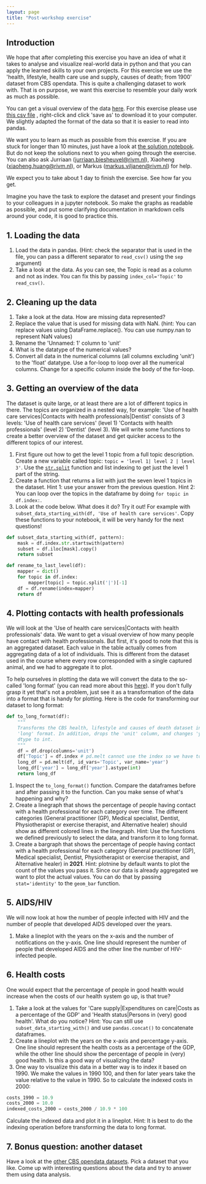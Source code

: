 ```yaml
---
layout: page
title: "Post-workshop exercise"
---
```

## Introduction
We hope that after completing this exercise you have an idea of what it takes to analyse and visualize real-world data in python and that you can apply the learned skills to your own projects. 
For this exercise we use the 'health, lifestyle, health care use and supply, causes of death; from 1900' dataset from CBS opendata. 
This is quite a challenging dataset to work with. 
That is on purpose, we want this exercise to resemble your daily work as much as possible.

You can get a visual overview of the data [here]( https://opendata.cbs.nl/statline/#/CBS/en/dataset/37852eng/table?ts=1671446345991). 
For this exercise please use [this csv file](https://raw.githubusercontent.com/esciencecenter-digital-skills/2023-01-25-ds-python-rivm/data/Health__lifestyle__health_care_use_and_supply__causes_of_death__from_1900_21122022_143458.csv)
, right-click and click 'save as' to download it to your computer. 
We slightly adapted the format of the data so that it is easier to read into pandas. 

We want you to learn as much as possible from this exercise. 
If you are stuck for longer than 10 minutes, just have a look at [the solution notebook](https://github.com/esciencecenter-digital-skills/2023-01-25-ds-python-rivm/blob/main/files/solutions-post-workshop-exercise.ipynb). 
But do not keep the solutions next to you when going through the exercise. 
You can also ask Jurriaan (jurriaan.biesheuvel@rivm.nl), Xiaoheng (xiaoheng.huang@rivm.nl), or Markus (markus.viljanen@rivm.nl) for help. 

We expect you to take about 1 day to finish the exercise. See how far you get.

Imagine you have the task to explore the dataset and present your findings to your colleagues in a jupyter notebook. 
So make the graphs as readable as possible, 
and put some clarifying documentation in markdown cells around your code, it is good to practice this.

## 1. Loading the data
1. Load the data in pandas. (Hint: check the separator that is used in the file, you can pass a different separator to `read_csv()` using the `sep` argument)
2. Take a look at the data. As you can see, the Topic is read as a column and not as index. You can fix this by passing `index_col='Topic'` to `read_csv()`.

## 2. Cleaning up the data
1. Take a look at the data. How are missing data represented?
2. Replace the value that is used for missing data with NaN. (hint: You can replace values using DataFrame.replace(). You can use numpy.nan to represent NaN values)
3. Rename the 'Unnamed: 1' column to 'unit'
4. What is the datatype of the numerical values?
5. Convert all data in the numerical columns (all columns excluding 'unit') to the 'float' datatype. Use a for-loop to loop over all the numerical columns. Change for a specific column inside the body of the for-loop.

## 3. Getting an overview of the data
The dataset is quite large, or at least there are a lot of different topics in there. The topics are organized in a nested way, for example: 'Use of health care services|Contacts with health professionals|Dentist' consists of 3 levels: 'Use of health care services' (level 1) 'Contacts with health professionals' (level 2) 'Dentist' (level 3). We will write some functions to create a better overview of the dataset and get quicker access to the different topics of our interest.
1. First figure out how to get the level 1 topic from a full topic description. Create a new variable called topic: `topic = 'level 1| level 2 | level 3'`. Use the [`str.split`](https://www.w3schools.com/python/ref_string_split.asp) function and list indexing to get just the level 1 part of the string.
2. Create a function that returns a list with just the seven level 1 topics in the dataset. Hint 1: use your answer from the previous question. Hint 2: You can loop over the topics in the dataframe by doing `for topic in df.index:`.
3. Look at the code below. What does it do? Try it out! For example with `subset_data_starting_with(df, 'Use of health care services'`. Copy these functions to your notebook, it will be very handy for the next questions!

```python
def subset_data_starting_with(df, pattern):
    mask = df.index.str.startswith(pattern)
    subset = df.iloc[mask].copy()
    return subset

def rename_to_last_level(df):
    mapper = dict()
    for topic in df.index:
        mapper[topic] = topic.split('|')[-1]
    df = df.rename(index=mapper)
    return df
```

## 4. Plotting contacts with health professionals
We will look at the 'Use of health care services|Contacts with health professionals' data. We want to get a visual overview of how many people have contact with health professionals. But first, it's good to note that this is an aggregated dataset. Each value in the table actually comes from aggregating data of a lot of individuals. This is different from the dataset used in the course where every row corresponded with a single captured animal, and we had to aggregate it to plot. 

To help ourselves in plotting the data we will convert the data to the so-called 'long format' (you can read more about this [here](https://datacarpentry.org/python-socialsci/12-long-and-wide/index.html)). If you don't fully grasp it yet that's not a problem, just see it as a transformation of the data into a format that is handy for plotting. Here is the code for transforming our dataset to long format:

```python
def to_long_format(df):
    """
    Transforms the CBS health, lifestyle and causes of death dataset into 
    'long' format. In addition, drops the 'unit' column, and changes 'year'
    dtype to int.
    """
    df = df.drop(columns='unit')
    df['Topic'] = df.index # pd.melt cannot use the index so we have to create a column for it
    long_df = pd.melt(df, id_vars='Topic', var_name='year') 
    long_df['year'] = long_df['year'].astype(int)
    return long_df
```
1. Inspect the `to_long_format()` function. Compare the dataframes before and after passing it to the function. Can you make sense of what's happening and why?
2. Create a linegraph that shows the percentage of people having contact with a health professional for each category over time. The different categories (General practitioner (GP), Medical specialist, Dentist, Physiotherapist or exercise therapist, and Alternative healer) should show as different colored lines in the linegraph. Hint: Use the functions we defined previously to select the data, and transform it to long format. 
3. Create a bargraph that shows the percentage of people having contact with a health professional for each category (General practitioner (GP), Medical specialist, Dentist, Physiotherapist or exercise therapist, and Alternative healer) in **2021**. Hint: plotnine by default wants to plot the count of the values you pass it. Since our data is already aggregated we want to plot the actual values. You can do that by passing `stat='identity'` to the `geom_bar` function.

## 5. AIDS/HIV
We will now look at how the number of people infected with HIV and the number of people that developed AIDS developed over the years.
1. Make a lineplot with the years on the x-axis and the number of notifications on the y-axis. 
One line should represent the number of people that developed AIDS and the other line the number of HIV-infected people.

## 6. Health costs
One would expect that the percentage of people in good health would increase when the costs of our health system go up, is that true?
1. Take a look at the values for 'Care supply|Expenditures on care|Costs as a percentage of the GDP' and 'Health status|Persons in (very) good health'. What do you notice? Hint: You can still use `subset_data_starting_with()` and use `pandas.concat()` to concatenate dataframes.
2. Create a lineplot with the years on the x-axis and percentage y-axis. One line should represent the health costs as a percentage of the GDP, while the other line should show the percentage of people in (very) good health. Is this a good way of visualizing the data?
3. One way to visualize this data in a better way is to index it based on 1990. We make the values in 1990 100, and then for later years take the value relative to the value in 1990. So to calculate the indexed costs in 2000:
```python
costs_1990 = 10.9
costs_2000 = 10.0
indexed_costs_2000 = costs_2000 / 10.9 * 100
```
Calculate the indexed data and plot it in a lineplot. Hint: It is best to do the indexing operation before transforming the data to long format.

## 7. Bonus question: another dataset
Have a look at the [other CBS opendata datasets](https://opendata.cbs.nl/statline/#/CBS/en/navigatieScherm/thema). Pick a dataset that you like. Come up with interesting questions about the data and try to answer them using data analysis.

